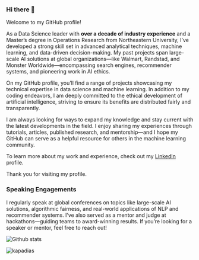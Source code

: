 ### Hi there 👋

Welcome to my GitHub profile!

As a Data Science leader with **over a decade of industry experience** and a Master’s degree in Operations Research from Northeastern University, I’ve developed a strong skill set in advanced analytical techniques, machine learning, and data-driven decision-making. My past projects span large-scale AI solutions at global organizations—like Walmart, Randstad, and Monster Worldwide—encompassing search engines, recommender systems, and pioneering work in AI ethics.

On my GitHub profile, you’ll find a range of projects showcasing my technical expertise in data science and machine learning. In addition to my coding endeavors, I am deeply committed to the ethical development of artificial intelligence, striving to ensure its benefits are distributed fairly and transparently.

I am always looking for ways to expand my knowledge and stay current with the latest developments in the field. I enjoy sharing my experiences through tutorials, articles, published research, and mentorship—and I hope my GitHub can serve as a helpful resource for others in the machine learning community.

To learn more about my work and experience, check out my [LinkedIn](https://www.linkedin.com/in/shashankkapadia/) profile.

Thank you for visiting my profile.

### Speaking Engagements
I regularly speak at global conferences on topics like large-scale AI solutions, algorithmic fairness, and real-world applications of NLP and recommender systems. I’ve also served as a mentor and judge at hackathons—guiding teams to award-winning results. If you’re looking for a speaker or mentor, feel free to reach out!

<!--
**kapadias/kapadias** is a ✨ _special_ ✨ repository because its `README.md` (this file) appears on your GitHub profile.
Here are some ideas to get you started:

- 🔭 I’m currently working on ...
- 🌱 I’m currently learning ...
- 👯 I’m looking to collaborate on ...
- 🤔 I’m looking for help with ...
- 💬 Ask me about ...
- 📫 How to reach me: ...
- 😄 Pronouns: ...
- ⚡ Fun fact: ...
-->

![Github stats](https://github-readme-stats.vercel.app/api?username=kapadias)

<p align="left"> <img src="https://komarev.com/ghpvc/?username=kapadias" alt="kapadias" /> </p>
